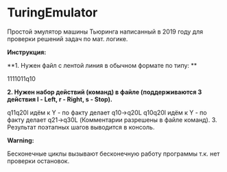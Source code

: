 # TuringEmulator
Простой эмулятор машины Тьюринга написанный в 2019 году для проверки решений задач по мат. логике.

**Инструкция:**

**1. Нужен файл с лентой линия в обычном формате по типу: **

1111011q10

**2. Нужен набор действий (команд) в файле (поддерживаются 3 действия l - Left, r - Right, s - Stop).**

q11q20l идём к Y - по факту делает q10->q20L
q10q20l идём к Y - по факту делает q21->q30L
(Комментарии разрешены в файле команд).
3. Результат поэтапных шагов выводится в консоль.


**Warning:**

Бесконечные циклы вызывают бесконечную работу программы т.к. нет проверки остановок.